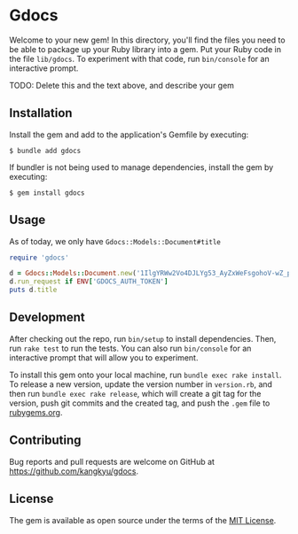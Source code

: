 # Gdocs

Welcome to your new gem! In this directory, you'll find the files you need to be able to package up your Ruby library into a gem. Put your Ruby code in the file `lib/gdocs`. To experiment with that code, run `bin/console` for an interactive prompt.

TODO: Delete this and the text above, and describe your gem

## Installation

Install the gem and add to the application's Gemfile by executing:

    $ bundle add gdocs

If bundler is not being used to manage dependencies, install the gem by executing:

    $ gem install gdocs

## Usage

As of today, we only have `Gdocs::Models::Document#title`
```rb
require 'gdocs'

d = Gdocs::Models::Document.new('1IlgYRWw2Vo4DJLYg53_AyZxWeFsgohoV-wZ_pdWLBio')
d.run_request if ENV['GDOCS_AUTH_TOKEN']
puts d.title
```

## Development

After checking out the repo, run `bin/setup` to install dependencies. Then, run `rake test` to run the tests. You can also run `bin/console` for an interactive prompt that will allow you to experiment.

To install this gem onto your local machine, run `bundle exec rake install`. To release a new version, update the version number in `version.rb`, and then run `bundle exec rake release`, which will create a git tag for the version, push git commits and the created tag, and push the `.gem` file to [rubygems.org](https://rubygems.org).

## Contributing

Bug reports and pull requests are welcome on GitHub at https://github.com/kangkyu/gdocs.

## License

The gem is available as open source under the terms of the [MIT License](https://opensource.org/licenses/MIT).
